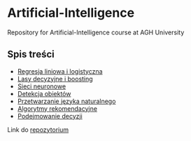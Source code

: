 # Artificial-Intelligence
Repository for Artificial-Intelligence course at AGH University
## Spis treści

* [Regresja liniowa i logistyczna](Lab1/Readme.md)
* [Lasy decyzyjne i boosting](Lab2/Readme.md)
* [Sieci neuronowe](Lab3/Readme.md)
* [Detekcja obiektów](Lab4/Readme.md)
* [Przetwarzanie języka naturalnego](Lab5/Readme.md)
* [Algorytmy rekomendacyjne](Lab6/Readme.md)
* [Podejmowanie decyzji](Lab7/Readme.md)

Link do [repozytorium](https://github.com/apohllo/sztuczna-inteligencja/tree/master)
